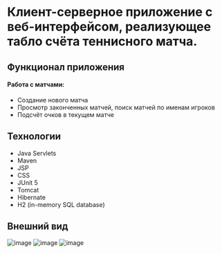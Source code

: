 
# Клиент-серверное приложение с веб-интерфейсом, реализующее табло счёта теннисного матча.  
## Функционал приложения
#### Работа с матчами:

* Создание нового матча
* Просмотр законченных матчей, поиск матчей по именам игроков
* Подсчёт очков в текущем матче

## Технологии
* Java Servlets
* Maven
* JSP
* CSS
* JUnit 5
* Tomcat
* Hibernate
* H2 (in-memory SQL database)
  
## Внешний вид
![image](https://github.com/Aselivm/tennis-scoreboard/assets/121733252/0da1d0fd-38fc-47d4-9100-5c55f701ae73)
![image](https://github.com/Aselivm/tennis-scoreboard/assets/121733252/ef1b0d19-15aa-4a94-93b3-e639c9f0eef4)
![image](https://github.com/Aselivm/tennis-scoreboard/assets/121733252/3014ea57-6ccd-49f4-8140-3841ec2f040d)
